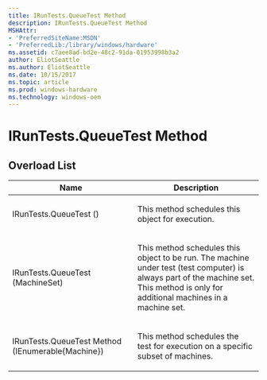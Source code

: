 ```yaml
---
title: IRunTests.QueueTest Method
description: IRunTests.QueueTest Method
MSHAttr:
- 'PreferredSiteName:MSDN'
- 'PreferredLib:/library/windows/hardware'
ms.assetid: c7aee8ad-bd2e-48c2-91da-01953998b3a2
author: EliotSeattle
ms.author: EliotSeattle
ms.date: 10/15/2017
ms.topic: article
ms.prod: windows-hardware
ms.technology: windows-oem
---
```


# IRunTests.QueueTest Method


## <span id="Overload_List"></span><span id="overload_list"></span><span id="OVERLOAD_LIST"></span>Overload List


<table>
<colgroup>
<col width="50%" />
<col width="50%" />
</colgroup>
<thead>
<tr class="header">
<th>Name</th>
<th>Description</th>
</tr>
</thead>
<tbody>
<tr class="odd">
<td><p>IRunTests.QueueTest ()</p></td>
<td><p>This method schedules this object for execution.</p></td>
</tr>
<tr class="even">
<td><p>IRunTests.QueueTest (MachineSet)</p></td>
<td><p>This method schedules this object to be run. The machine under test (test computer) is always part of the machine set. This method is only for additional machines in a machine set.</p></td>
</tr>
<tr class="odd">
<td><p>IRunTests.QueueTest Method (IEnumerable{Machine})</p></td>
<td><p>This method schedules the test for execution on a specific subset of machines.</p></td>
</tr>
</tbody>
</table>

 

 

 







